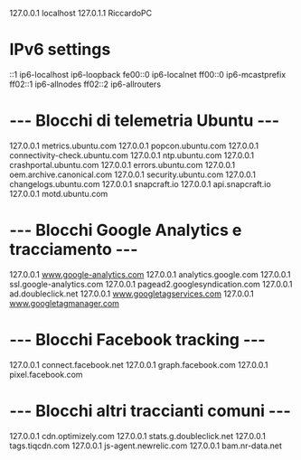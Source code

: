 127.0.0.1       localhost
127.0.1.1       RiccardoPC

# IPv6 settings
::1             ip6-localhost ip6-loopback
fe00::0         ip6-localnet
ff00::0         ip6-mcastprefix
ff02::1         ip6-allnodes
ff02::2         ip6-allrouters

# --- Blocchi di telemetria Ubuntu ---
127.0.0.1       metrics.ubuntu.com
127.0.0.1       popcon.ubuntu.com
127.0.0.1       connectivity-check.ubuntu.com
127.0.0.1       ntp.ubuntu.com
127.0.0.1       crashportal.ubuntu.com
127.0.0.1       errors.ubuntu.com
127.0.0.1       oem.archive.canonical.com
127.0.0.1       security.ubuntu.com
127.0.0.1       changelogs.ubuntu.com
127.0.0.1       snapcraft.io
127.0.0.1       api.snapcraft.io
127.0.0.1       motd.ubuntu.com

# --- Blocchi Google Analytics e tracciamento ---
127.0.0.1       www.google-analytics.com
127.0.0.1       analytics.google.com
127.0.0.1       ssl.google-analytics.com
127.0.0.1       pagead2.googlesyndication.com
127.0.0.1       ad.doubleclick.net
127.0.0.1       www.googletagservices.com
127.0.0.1       www.googletagmanager.com

# --- Blocchi Facebook tracking ---
127.0.0.1       connect.facebook.net
127.0.0.1       graph.facebook.com
127.0.0.1       pixel.facebook.com

# --- Blocchi altri traccianti comuni ---
127.0.0.1       cdn.optimizely.com
127.0.0.1       stats.g.doubleclick.net
127.0.0.1       tags.tiqcdn.com
127.0.0.1       js-agent.newrelic.com
127.0.0.1       bam.nr-data.net

